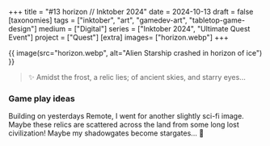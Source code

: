 +++
title = "#13 horizon // Inktober 2024"
date = 2024-10-13
draft =  false
[taxonomies]
tags = ["inktober", "art", "gamedev-art", "tabletop-game-design"]
medium = ["Digital"]
series = ["Inktober 2024", "Ultimate Quest Event"]
project = ["Quest"]
[extra]
images= ["horizon.webp"]
+++

{{ image(src="horizon.webp", alt="Alien Starship crashed in horizon of ice") }}

> ✨ Amidst the frost, a relic lies; of ancient skies, and starry eyes...

### Game play ideas

Building on yesterdays Remote, I went for another slightly sci-fi image. Maybe these relics are scattered across the land from some long lost civilization! Maybe my shadowgates become stargates... 👀
